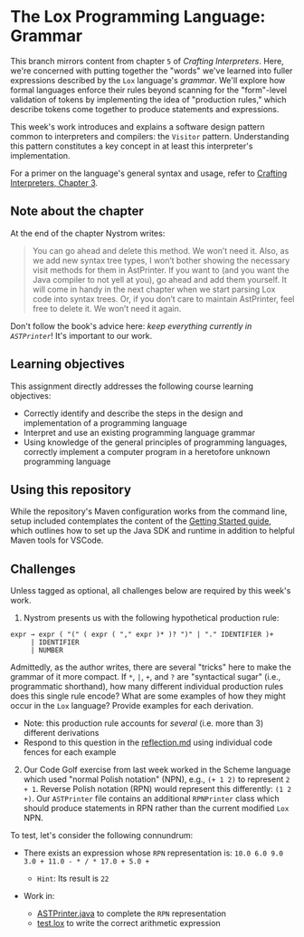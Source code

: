 # The Lox Programming Language: Grammar

This branch mirrors content from chapter `5` of _Crafting Interpreters_. Here, we're concerned
with putting together the "words" we've learned into fuller expressions described by the `Lox`
language's _grammar_. We'll explore how formal languages enforce their rules beyond scanning
for the "form"-level validation of tokens by implementing the idea of "production rules," which
describe tokens come together to produce statements and expressions.

This week's work introduces and explains a software design pattern common to interpreters and
compilers: the `Visitor` pattern. Understanding this pattern constitutes a key concept in at
least this interpreter's implementation. 

For a primer on the language's general syntax and usage, refer to 
[Crafting Interpreters, Chapter 3](https://www.craftinginterpreters.com/the-lox-language.html).

## Note about the chapter

At the end of the chapter Nystrom writes:

> You can go ahead and delete this method. We won’t need it. Also, as we add new syntax tree types, 
> I won’t bother showing the necessary visit methods for them in AstPrinter. If you want to (and you 
> want the Java compiler to not yell at you), go ahead and add them yourself. It will come in handy 
> in the next chapter when we start parsing Lox code into syntax trees. Or, if you don’t care to maintain 
> AstPrinter, feel free to delete it. We won’t need it again.

Don't follow the book's advice here: _keep everything currently in `ASTPrinter`_! It's important to our work.

## Learning objectives

This assignment directly addresses the following course learning objectives:

* Correctly identify and describe the steps in the design and implementation of a programming language
* Interpret and use an existing programming language grammar
* Using knowledge of the general principles of programming languages, correctly implement a computer program in a heretofore unknown programming language

## Using this repository

While the repository's Maven configuration works from the command line, setup included contemplates
the content of the [Getting Started guide](wiki/Getting-Started), which outlines how to set
up the Java SDK and runtime in addition to helpful Maven tools for VSCode.

## Challenges

Unless tagged as optional, all challenges below are required by this week's work.

1. Nystrom presents us with the following hypothetical production rule:
```
expr → expr ( "(" ( expr ( "," expr )* )? ")" | "." IDENTIFIER )+
     | IDENTIFIER
     | NUMBER
```
Admittedly, as the author writes, there are several "tricks" here to make the grammar of it more compact.
If `*`, `|`, `+`, and `?` are "syntactical sugar" (i.e., programmatic shorthand), how many different 
individual production rules does this single rule encode? What are some examples of how they might occur
in the `Lox` language? Provide examples for each derivation.
* Note: this production rule accounts for _several_ (i.e. more than 3) different derivations
* Respond to this question in the [reflection.md](docs/reflection.md) using individual code fences
for each example

2. Our Code Golf exercise from last week worked in the Scheme language which used "normal Polish notation" 
(NPN), e.g., `(+ 1 2)` to represent `2 + 1`. Reverse Polish notation (RPN) would represent this differently: 
`(1 2 +)`. Our `ASTPrinter` file contains an additional `RPNPrinter` class which should produce statements 
in RPN rather than the current modified `Lox` NPN. 

To test, let's consider the following connundrum:
* There exists an expression whose `RPN` representation is: `10.0 6.0 9.0 3.0 + 11.0 - * / * 17.0 + 5.0 +`
  * `Hint`: Its result is `22`

* Work in: 
  * [ASTPrinter.java](interpreter/src/main/java/com/interpreter/lox/ASTPrinter.java) to complete the `RPN` representation
  * [test.lox](interpreter/src/test/resources/test.lox) to write the correct arithmetic expression

